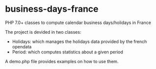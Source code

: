 # business-days-france
PHP 7.0+ classes to compute calendar business days/holidays in France

The project is devided in two classes:
* Holidays: which manages the holidays data provided by the french opendata
* Period: which computes statistics about a given period 

A demo.php file provides examples on how to use them.
